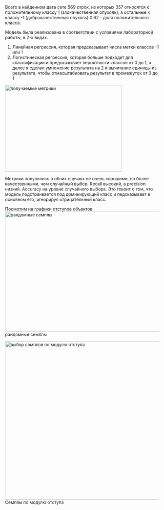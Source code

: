 Всего в найденном дата сете 569 строк, из которых 357 относятся к положительному классу 1 (злокачественная опухоль), а остальные к классу -1 (доброкачественная опухоль)
0.62 - доля положительного класса.

Модель была реализована в соответствии с условиями лабораторной работы, в 2-х видах.
1) Линейная регрессия, которая предсказывает числа метки классов -1 или 1
2) Логистическая регрессия, которая больше подходит для классификации и предсказывает вероятности классов от 0 до 1, а далее я сделал умножение результата на 2 и вычитание единицы из результата, чтобы отмасштабиовать результат в промежуток от 0 до 1

<img width="381" height="282" alt="получаемые метрики" src="https://github.com/user-attachments/assets/3397a8f3-0dfa-4415-a778-8a3387b39b12" />

Метрики получились в обоих случаях не очень хорошими, но более качественными, чем случайный выбор. Recall высокий, а precision низкий. Accuracy на уровне случайного выбора.
Это говоит о том, что модель подстраивается под доминирующий класс и педсказывает в основном его, игнорируя отрицательный класс.

Посмотим на графики отступов объектов.
<img width="518" height="392" alt="рандомные семплы" src="https://github.com/user-attachments/assets/5b69c8b6-6803-4838-b30f-96767e23ffb9" />
рандомные семплы

<img width="685" height="516" alt="выбор сэмплов по модулю отступа" src="https://github.com/user-attachments/assets/078ea912-4e58-453f-82bc-7fc35e7d559c" />
Семплы по модулю отступа

